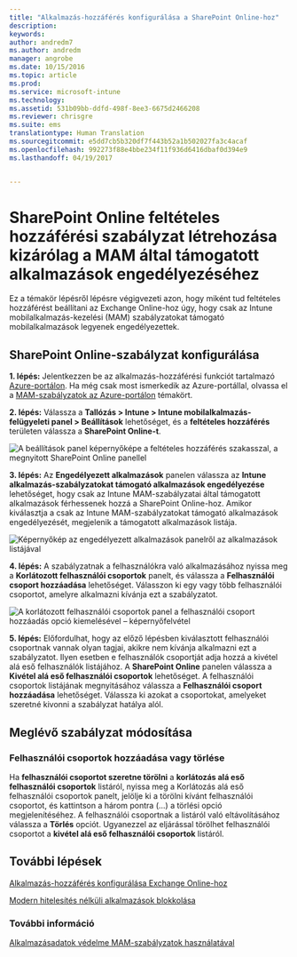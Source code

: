 ```yaml
---
title: "Alkalmazás-hozzáférés konfigurálása a SharePoint Online-hoz"
description: 
keywords: 
author: andredm7
ms.author: andredm
manager: angrobe
ms.date: 10/15/2016
ms.topic: article
ms.prod: 
ms.service: microsoft-intune
ms.technology: 
ms.assetid: 531b09bb-ddfd-498f-8ee3-6675d2466208
ms.reviewer: chrisgre
ms.suite: ems
translationtype: Human Translation
ms.sourcegitcommit: e5dd7cb5b320df7f443b52a1b502027fa3c4acaf
ms.openlocfilehash: 992273f88e4bbe234f11f936d6416dbaf0d394e9
ms.lasthandoff: 04/19/2017


---
```


# <a name="create-a-sharepoint-online-conditional-access-policy-to-only-allow-apps-supported-by-mam"></a>SharePoint Online feltételes hozzáférési szabályzat létrehozása kizárólag a MAM által támogatott alkalmazások engedélyezéséhez
Ez a témakör lépésről lépésre végigvezeti azon, hogy miként tud feltételes hozzáférést beállítani az Exchange Online-hoz úgy, hogy csak az Intune mobilalkalmazás-kezelési (MAM) szabályzatokat támogató mobilalkalmazások legyenek engedélyezettek.

## <a name="configure-a-sharepoint-online-policy"></a>SharePoint Online-szabályzat konfigurálása
**1. lépés:** Jelentkezzen be az alkalmazás-hozzáférési funkciót tartalmazó [Azure-portálon](https://portal.azure.com). Ha még csak most ismerkedik az Azure-portállal, olvassa el a [MAM-szabályzatok az Azure-portálon](azure-portal-for-microsoft-intune-mam-policies.md) témakört.

**2. lépés:** Válassza a **Tallózás > Intune > Intune mobilalkalmazás-felügyeleti panel > Beállítások** lehetőséget, és a **feltételes hozzáférés** területen válassza a **SharePoint Online-t**.

![A beállítások panel képernyőképe a feltételes hozzáférés szakasszal, a megnyitott SharePoint Online panellel](../media/mam-ca-settings-spo.png)

**3. lépés:** Az **Engedélyezett alkalmazások** panelen válassza az **Intune alkalmazás-szabályzatokat támogató alkalmazások engedélyezése** lehetőséget, hogy csak az Intune MAM-szabályzatai által támogatott alkalmazások férhessenek hozzá a SharePoint Online-hoz. Amikor kiválasztja a csak az Intune MAM-szabályzatokat támogató alkalmazások engedélyezését, megjelenik a támogatott alkalmazások listája.

![Képernyőkép az engedélyezett alkalmazások panelről az alkalmazások listájával](../media/mam-ca-spo-allowed-apps.png)

**4. lépés:** A szabályzatnak a felhasználókra való alkalmazásához nyissa meg a **Korlátozott felhasználói csoportok** panelt, és válassza a **Felhasználói csoport hozzáadása** lehetőséget. Válasszon ki egy vagy több felhasználói csoportot, amelyre alkalmazni kívánja ezt a szabályzatot.

![A korlátozott felhasználói csoportok panel a felhasználói csoport hozzáadás opció kiemelésével – képernyőfelvétel](../media/mam-ca-spo-restricted-groups.png)


**5. lépés:** Előfordulhat, hogy az előző lépésben kiválasztott felhasználói csoportnak vannak olyan tagjai, akikre nem kívánja alkalmazni ezt a szabályzatot. Ilyen esetben e felhasználók csoportját adja hozzá a kivétel alá eső felhasználók listájához. A **SharePoint Online** panelen válassza a **Kivétel alá eső felhasználói csoportok** lehetőséget. A felhasználói csoportok listájának megnyitásához válassza a **Felhasználói csoport hozzáadása** lehetőséget. Válassza ki azokat a csoportokat, amelyeket szeretné kivonni a szabályzat hatálya alól.  

## <a name="modifying-an-existing-policy"></a>Meglévő szabályzat módosítása
### <a name="adding-or-deleting-user-groups"></a>Felhasználói csoportok hozzáadása vagy törlése
Ha **felhasználói csoportot szeretne törölni** a **korlátozás alá eső felhasználói csoportok** listáról, nyissa meg a Korlátozás alá eső felhasználói csoportok panelt, jelölje ki a törölni kívánt felhasználói csoportot, és kattintson a három pontra (...) a törlési opció megjelenítéséhez. A felhasználói csoportnak a listáról való eltávolításához válassza a **Törlés** opciót. Ugyanezzel az eljárással törölhet felhasználói csoportot a **kivétel alá eső felhasználói csoportok** listáról.


## <a name="next-steps"></a>További lépések
[Alkalmazás-hozzáférés konfigurálása Exchange Online-hoz](mam-ca-for-exchange-online.md)

[Modern hitelesítés nélküli alkalmazások blokkolása](block-apps-with-no-modern-authentication.md)

### <a name="see-also"></a>További információ

[Alkalmazásadatok védelme MAM-szabályzatok használatával](protect-app-data-using-mobile-app-management-policies-with-microsoft-intune.md)

